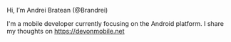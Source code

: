 Hi, I’m Andrei Bratean (@Brandrei)

I'm a mobile developer currently focusing on the Android platform.
I share my thoughts on https://devonmobile.net




<!---
Brandrei/Brandrei is a ✨ special ✨ repository because its `README.md` (this file) appears on your GitHub profile.
You can click the Preview link to take a look at your changes.
--->
